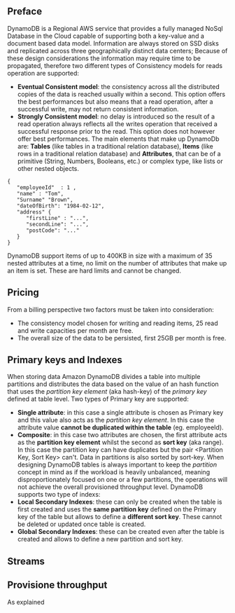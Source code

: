## Preface

DynamoDB is a Regional AWS service that provides a fully managed NoSql Database in the Cloud capable of supporting both a key-value and a document based data model.
Information are always stored on SSD disks and replicated across three geographically distinct data centers; Because of these design considerations the information may require time to be propagated, therefore two different types of Consistency models for reads operation are supported:

- **Eventual Consistent model**: the consistency across all the distributed copies of the data is reached usually within a second. This option offers the best performances but also means that a read operation, after a successful write, may not return consistent information.
- **Strongly Consistent model**: no delay is introduced so the result of a read operation always reflects all the writes operation that received a successful response prior to the read. This option does not however offer best performances.
The main elements that make up DynamoDb are: **Tables** (like tables in a traditional relation database), **Items** (like rows in a traditional relation database) and **Attributes**, that can be of a primitive (String, Numbers, Booleans, etc.) or complex type, like lists or other nested objects.

```
{
   "employeeId"  : 1 ,
   "name" : "Tom",
   "Surname" "Brown",
   "dateOfBirth": "1984-02-12",
   "address" {
      "firstLine" : "...",
      "secondLine": "...",
      "postCode": "..."
   }
}
```
DynamoDB support items of up to 400KB in size with a maximum of 35 nested attributes at a time, no limit on the number of attributes that make up an item is set. These are hard limits and cannot be changed.

## Pricing

From a billing perspective two factors must be taken into consideration:

- The consistency model chosen for writing and reading items, 25 read and write capacities per month are free.
- The overall size of the data to be persisted, first 25GB per month is free.

## Primary keys and Indexes
When storing data Amazon DynamoDB divides a table into multiple partitions and distributes the data based on the value of an hash function that uses the *partition key element* (aka hash-key) of the *primary key* defined at table level. Two types of Primary key are supported:
- **Single attribute**: in this case a single attribute is chosen as Primary key and this value also acts as the *partition key element*. In this case the attribute value **cannot be duplicated within the table** (eg. employeeId).
- **Composite**: in this case two attributes are chosen, the first attribute acts as the **partition key element** whilst the second as **sort key** (aka range). In this case the partition key can have duplicates but the pair <Partition Key, Sort Key> can't. Data in partitions is also sorted by sort-key.
When designing DynamoDB tables is always important to keep the *partition* concept in mind as if the workload is heavily unbalanced, meaning disproportionately focused on one or a few partitions, the operations will not achieve the overall provisioned throughput level.
DynamoDB supports two type of indexs:
- **Local Secondary Indexes**: these can only be created when the table is first created and uses the **same partition key** defined on the Primary key of the table but allows to define a **different sort key**. These cannot be deleted or updated once table is created.
- **Global Secondary Indexes**: these can be created even after the table is created and allows to define a new partition and sort key.

## Streams

## Provisione throughput

As explained









